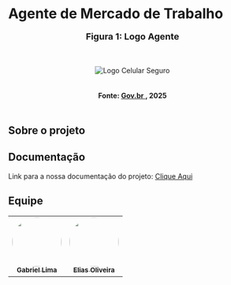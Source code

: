 # Agente de Mercado de Trabalho
<div align="center">
  <font size="4"><p style="text-align: center; margin-bottom: 50px;"><b>Figura 1: Logo Agente</b></p></font>
</div>

<div align="center">
<img src="#" alt="Logo Celular Seguro" style=" max-width: 100%; height: auto; margin-bottom: 20px;">
</div>
<div align="center">
<p style="text-align: center; margin-bottom: 50px;">
  <b>Fonte: <a href="https://www.gov.br/pt-br/apps/celular-seguro-br ">Gov.br </a> , 2025</b>
</p>

</div>

## Sobre o projeto


## Documentação

Link para a nossa documentação do projeto: [Clique Aqui](https://unb-sistemas-de-machine-learning.github.io/Grupo09-Agente-de-Mercado-de-Trabalho/) <br>

## Equipe

<div align="center">

<table>
  <tr>
    <td align="center"><a href="https://github.com/gabriel-lima258 "><img style="border-radius: 50%;" src="https://github.com/gabriel-lima258.png" width="100px;" alt=""/><br/><sub><b>Gabriel Lima</b></sub></a><br/>
    <td align="center"><a href="https://github.com/EliasOliver21 "><img style="border-radius: 50%;" src="https://github.com/EliasOliver21.png" width="100px;" alt=""/><br/><sub><b>Elias Oliveira</b></sub></a><br/>
  </tr>
  
</table>

</div>